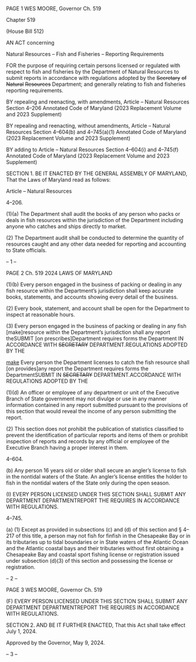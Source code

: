 PAGE 1
WES MOORE, Governor Ch. 519

Chapter 519

(House Bill 512)

AN ACT concerning

Natural Resources – Fish and Fisheries – Reporting Requirements

FOR the purpose of requiring certain persons licensed or regulated with respect to fish and
fisheries by the Department of Natural Resources to submit reports in accordance
with regulations adopted by the ~~Secretary~~ ~~of~~ ~~Natural~~ ~~Resources~~ Department; and
generally relating to fish and fisheries reporting requirements.

BY repealing and reenacting, with amendments,
Article – Natural Resources
Section 4–206
Annotated Code of Maryland
(2023 Replacement Volume and 2023 Supplement)

BY repealing and reenacting, without amendments,
Article – Natural Resources
Section 4–604(b) and 4–745(a)(1)
Annotated Code of Maryland
(2023 Replacement Volume and 2023 Supplement)

BY adding to
Article – Natural Resources
Section 4–604(i) and 4–745(f)
Annotated Code of Maryland
(2023 Replacement Volume and 2023 Supplement)

SECTION 1. BE IT ENACTED BY THE GENERAL ASSEMBLY OF MARYLAND,
That the Laws of Maryland read as follows:

Article – Natural Resources

4–206.

(1)(a) The Department shall audit the books of any person who packs or deals
in fish resources within the jurisdiction of the Department including anyone who catches
and ships directly to market.

(2) The Department audit shall be conducted to determine the quantity of
resources caught and any other data needed for reporting and accounting to State officials.

– 1 –

PAGE 2
Ch. 519 2024 LAWS OF MARYLAND

(1)(b) Every person engaged in the business of packing or dealing in any fish
resource within the Department’s jurisdiction shall keep accurate books, statements, and
accounts showing every detail of the business.

(2) Every book, statement, and account shall be open for the Department
to inspect at reasonable hours.

(3) Every person engaged in the business of packing or dealing in any fish
[make]resource within the Department’s jurisdiction shall any report theSUBMIT
[on prescribes]Department requires forms the Department IN ACCORDANCE WITH
~~SECRETARY~~ DEPARTMENT.REGULATIONS ADOPTED BY THE

[make](c) Every person the Department licenses to catch the fish resource shall
[on provides]any report the Department requires forms the DepartmentSUBMIT IN
~~SECRETARY~~ DEPARTMENT.ACCORDANCE WITH REGULATIONS ADOPTED BY THE

(1)(d) An officer or employee of any department or unit of the Executive
Branch of State government may not divulge or use in any manner information contained
in any report submitted pursuant to the provisions of this section that would reveal the
income of any person submitting the report.

(2) This section does not prohibit the publication of statistics classified to
prevent the identification of particular reports and items of them or prohibit inspection of
reports and records by any official or employee of the Executive Branch having a proper
interest in them.

4–604.

(b) Any person 16 years old or older shall secure an angler’s license to fish in the
nontidal waters of the State. An angler’s license entitles the holder to fish in the nontidal
waters of the State only during the open season.

(I) EVERY PERSON LICENSED UNDER THIS SECTION SHALL SUBMIT ANY
DEPARTMENT DEPARTMENTREPORT THE REQUIRES IN ACCORDANCE WITH
REGULATIONS.

4–745.

(a) (1) Except as provided in subsections (c) and (d) of this section and § 4–217
of this title, a person may not fish for finfish in the Chesapeake Bay or in its tributaries up
to tidal boundaries or in State waters of the Atlantic Ocean and the Atlantic coastal bays
and their tributaries without first obtaining a Chesapeake Bay and coastal sport fishing
license or registration issued under subsection (d)(3) of this section and possessing the
license or registration.

– 2 –

PAGE 3
WES MOORE, Governor Ch. 519

(F) EVERY PERSON LICENSED UNDER THIS SECTION SHALL SUBMIT ANY
DEPARTMENT DEPARTMENTREPORT THE REQUIRES IN ACCORDANCE WITH
REGULATIONS.

SECTION 2. AND BE IT FURTHER ENACTED, That this Act shall take effect July
1, 2024.

Approved by the Governor, May 9, 2024.

– 3 –